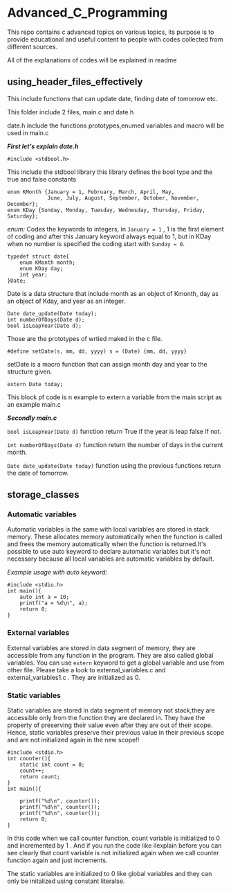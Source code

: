 # Advanced_C_Programming

This repo contains c advanced topics on various topics, its purpose is to provide educational and useful content to people with codes collected from different sources.

All of the explanations of codes will be explained in readme

## using_header_files_effectively

This include functions that can update date, finding date of tomorrow etc.

This folder include 2 files, main.c and date.h

date.h include the functions prototypes,enumed variables and macro will be used in main.c

***First let's explain date.h***

`#include <stdbool.h>`

This include the stdbool library this library defines the bool type and the true and false constants

```
enum KMonth {January = 1, February, March, April, May,
             June, July, August, September, October, November, December};
enum KDay {Sunday, Monday, Tuesday, Wednesday, Thursday, Friday, Saturday};
```

*enum:* Codes the keywords to integers, in `January = 1` , 1 is the first element of coding and after this January keyword always equal to 1, but in KDay when no number is specified the coding start with `Sunday = 0`.

```
typedef struct date{
    enum KMonth month;
    enum KDay day;
    int year;
}Date;
```

Date is a data structure that include month as an object of Kmonth, day as an object of Kday, and  year as an integer.

```
Date date_update(Date today);
int numberOfDays(Date d);
bool isLeapYear(Date d);

```

Those are the prototypes of wrtied maked in the c file.

```
#define setDate(s, mm, dd, yyyy) s = (Date) {mm, dd, yyyy}
```

setDate is a macro function that can assign month day and year to the structure given.

`extern Date today;`

This block pf code is n example to extern a variable from the main script as an example main.c

***Secondly main.c***

`bool isLeapYear(Date d)` function return True if the year is leap false if not.

`int numberOfDays(Date d)` function return the number of days in the current month.

`Date date_update(Date today)` function using the previous functions return the date of tomorrow.


## storage_classes

### Automatic variables

Automatic variables is the same with local variables are stored in stack memory. These allocates memory automatically when the function is called and frees the memory automatically when the function is returned.It's possible to use auto keyword to declare automatic variables but it's not necessary because all local variables are automatic variables by default.

*Example usage with auto keyword:*

```
#include <stdio.h>
int main(){
    auto int a = 10;
    printf("a = %d\n", a);
    return 0;
}
```

### External variables

External variables are stored in data segment of memory, they are accessible from any function in the program. They are also called global variables. You can use `extern` keyword to get a global variable and use from other file. Please take a look to external_variables.c and external_variables1.c . They are initialized as 0.

### Static variables


Static variables are stored in data segment of memory not stack,they are accessible only from the function they are declared in. They have the property of preserving their value even after they are out of their scope. Hence, static variables preserve their previous value in their previous scope and are not initialized again in the new scope!!

```
#include <stdio.h>
int counter(){
    static int count = 0;
    count++;
    return count;
}
int main(){
  
    printf("%d\n", counter());
    printf("%d\n", counter());
    printf("%d\n", counter());
    return 0;
}
```

In this code when we call counter function, count variable is initialized to 0 and incremented by 1 . And if you run the code like iIexplain before you can see clearly that count variable is not initialized again when we call counter function again and just increments. 

The static variables are initialized to 0 like global variables and they can only be initalized using constant literalse.
